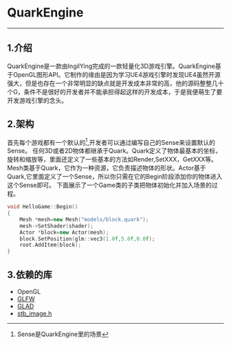 # QuarkEngine  
---------
## 1.介绍  
 QuarkEngine是一款由IngilYing完成的一款轻量化3D游戏引擎。QuarkEngine基于OpenGL图形API。它制作的缘由是因为学习UE4游戏引擎时发现UE4虽然开源强大，但是也存在一个非常明显的缺点就是开发成本非常的高，他的源码整整几十个G，条件不是很好的开发者并不能承担得起这样的开发成本，于是我便萌生了要开发游戏引擎的念头。

## 2.架构  
首先每个游戏都有一个默认的[^Sense],开发者可以通过编写自己的Sense来设置默认的Sense。
任何3D或者2D物体都继承于Quark。Quark定义了物体最基本的坐标，旋转和缩放等，里面还定义了一些基本的方法如Render,SetXXX，GetXXX等。
Mesh类基于Quark，它作为一种资源，它负责描述物体的形状。Actor基于Quark,它里面定义了一个Sense，所以你只需在它的Begin阶段添加你的物体进入这个Sense即可。
下面展示了一个Game类的子类把物体初始化并加入场景的过程。
```c++
void HelloGame::Begin()
{
    Mesh *mesh=new Mesh("models/block.quark");
    mesh->SetShader(shader);
    Actor *block=new Actor(mesh);
    block.SetPosition(glm::vec3(1.0f,5.0f,0.0f);
    root.AddItem(block);
}
```
  
## 3.依赖的库
* OpenGL
* [GLFW](https://www.glfw.org/)
* [GLAD](https://github.com/Dav1dde/glad)
* [stb_image.h](https://github.com/nothings/stb)
[^Sense]:Sense是QuarkEngine里的场景
